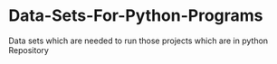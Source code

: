 # Data-Sets-For-Python-Programs
Data sets which are needed to run those projects which are in python Repository
